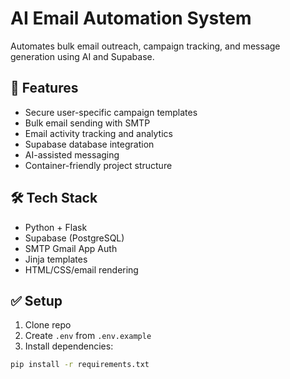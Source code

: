 # AI Email Automation System

Automates bulk email outreach, campaign tracking, and message generation using AI and Supabase.

## 🚀 Features
- Secure user-specific campaign templates
- Bulk email sending with SMTP
- Email activity tracking and analytics
- Supabase database integration
- AI-assisted messaging
- Container-friendly project structure

## 🛠️ Tech Stack
- Python + Flask
- Supabase (PostgreSQL)
- SMTP Gmail App Auth
- Jinja templates
- HTML/CSS/email rendering

## ✅ Setup
1. Clone repo
2. Create `.env` from `.env.example`
3. Install dependencies:
```bash
pip install -r requirements.txt

